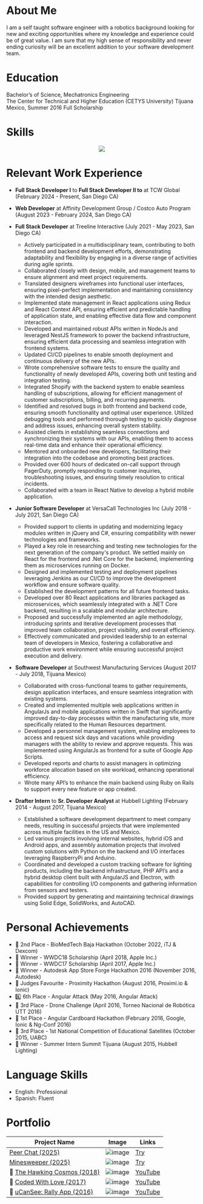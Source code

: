 # About Me

I am a self taught software engineer with a robotics background looking for new and exciting opportunities where my knowledge and experience could be of great value. I am sure that my high sense of responsibility and never ending curiosity will be an excellent addition to your software development team.

# Education

Bachelor’s of Science, Mechatronics Engineering  
The Center for Technical and Higher Education (CETYS University) Tijuana Mexico, Summer 2016
Full Scholarship

# Skills

<p align="center">
  <a href="https://skillicons.dev">
    <img src="https://skillicons.dev/icons?i=angular,apple,arduino,atom,aws,bash,bitbucket,bootstrap,bun,cs,css,cypress,bots,docker,dotnet,dynamodb,electron,elysia,express,firebase,gcp,git,github,githubactions,gitlab,gulp,heroku,html,java,js,jenkins,jest,jquery,latex,linux,md,materialui,matlab,mongodb,nestjs,nextjs,nginx,nodejs,npm,php,pnpm,postgres,postman,powershell,processing,py,raspberrypi,react,redux,regex,sqlite,supabase,selenium,sequelize,swift,tailwind,threejs,ts,vercel,visualstudio,vite,vscode,windows,yarn" />
  </a>
</p>

# Relevant Work Experience

-   **Full Stack Developer I** to **Full Stack Developer II to** at TCW Global (February 2024 - Present, San Diego CA)

-   **Web Developer** at Affinity Development Group / Costco Auto Program (August 2023 - February 2024, San Diego CA)

-   **Full Stack Developer** at Treeline Interactive (July 2021 - May 2023, San Diego CA)

    -   Actively participated in a multidisciplinary team, contributing to both frontend and backend development efforts, demonstrating adaptability and flexibility by engaging in a diverse range of activities during agile sprints.
    -   Collaborated closely with design, mobile, and management teams to ensure alignment and meet project requirements.
    -   Translated designers wireframes into functional user interfaces, ensuring pixel-perfect implementation and maintaining consistency with the intended design aesthetic.
    -   Implemented state management in React applications using Redux and React Context API, ensuring efficient and predictable handling of application state, and enabling effective data flow and component interaction.
    -   Developed and maintained robust APIs written in NodeJs and leveraged NestJS framework to power the backend infrastructure, ensuring efficient data processing and seamless integration with frontend systems.
    -   Updated CI/CD pipelines to enable smooth deployment and continuous delivery of the new APIs.
    -   Wrote comprehensive software tests to ensure the quality and functionality of newly developed APIs, covering both unit testing and integration testing.
    -   Integrated Shopify with the backend system to enable seamless handling of subscriptions, allowing for efficient management of customer subscriptions, billing, and recurring payments.
    -   Identified and resolved bugs in both frontend and backend code, ensuring smooth functionality and optimal user experience. Utilized debugging tools and performed thorough testing to quickly diagnose and address issues, enhancing overall system stability.
    -   Assisted clients in establishing seamless connections and synchronizing their systems with our APIs, enabling them to access real-time data and enhance their operational efficiency.
    -   Mentored and onboarded new developers, facilitating their integration into the codebase and promoting best practices.
    -   Provided over 600 hours of dedicated on-call support through PagerDuty, promptly responding to customer inquiries, troubleshooting issues, and ensuring timely resolution to critical incidents.
    -   Collaborated with a team in React Native to develop a hybrid mobile application.

-   **Junior Software Developer** at VersaCall Technologies Inc (July 2018 - July 2021, San Diego CA)

    -   Provided support to clients in updating and modernizing legacy modules written in jQuery and C#, ensuring compatibility with newer technologies and frameworks.
    -   Played a key role in researching and testing new technologies for the next generation of the company's product. We settled mainly on React for the frontend and .Net Core for the backend, implementing them as microservices running on Docker.
    -   Designed and implemented testing and deployment pipelines leveraging Jenkins as our CI/CD to improve the development workflow and ensure software quality.
    -   Established the development patterns for all future frontend tasks.
    -   Developed over 80 React applications and libraries packaged as microservices, which seamlessly integrated with a .NET Core backend, resulting in a scalable and modular architecture.
    -   Proposed and successfully implemented an agile methodology, introducing sprints and iterative development processes that improved team collaboration, project visibility, and overall efficiency.
    -   Effectively communicated and provided leadership to an external team of developers in Mexico, fostering a collaborative and productive work environment while ensuring successful project execution and delivery.

-   **Software Developer** at Southwest Manufacturing Services (August 2017 - July 2018, Tijuana Mexico)

    -   Collaborated with cross-functional teams to gather requirements, design application interfaces, and ensure seamless integration with existing systems.
    -   Created and implemented multiple web applications written in AngularJs and mobile applications written in Swift that significantly improved day-to-day processes within the manufacturing site, more specifically related to the Human Resources department.
    -   Developed a personnel management system, enabling employees to access and request sick days and vacations while providing managers with the ability to review and approve requests. This was implemented using AngularJs as frontend for a suite of Google App Scripts.
    -   Developed reports and charts to assist managers in optimizing workforce allocation based on site workload, enhancing operational efficiency.
    -   Wrote many API’s to enhance the main backend using Ruby on Rails to support every new feature or app created.

-   **Drafter Intern** to **Sr. Developer Analyst** at Hubbell Lighting (February 2014 - August 2017, Tijuana Mexico)

    -   Established a software development department to meet company needs, resulting in successful projects that were implemented across multiple facilities in the US and Mexico.
    -   Led various projects involving internal websites, hybrid iOS and Android apps, and assembly automation projects that involved custom solutions with Python on the backend and I/O interfaces leveraging RaspberryPi and Arduino.
    -   Coordinated and developed a custom tracking software for lighting products, including the backend infrastructure, PHP API’s and a hybrid desktop client built with AngularJS and Electron, with capabilities for controlling I/O components and gathering information from sensors and testers.
    -   Provided support by generating and maintaining technical drawings using Solid Edge, SolidWorks, and AutoCAD.

# Personal Achievements

-   🥈 2nd Place - BioMedTech Baja Hackathon (October 2022, iTJ & Dexcom)
-   🏅 Winner - WWDC18 Scholarship (April 2018, Apple Inc.)
-   🏅 Winner - WWDC17 Scholarship (April 2017, Apple Inc.)
-   🏅 Winner - Autodesk App Store Forge Hackathon 2016 (November 2016, Autodesk)
-   🏅 Judges Favourite - Proximity Hackathon (August 2016, Proximi.io & Ionic)
-   6️⃣ 6th Place - Angular Attack (May 2016, Angular Attack)
-   🥉 3rd Place - Drone Challenge (April 2016, Torneo Nacional de Robótica UTT 2016)
-   🥇 1st Place - Angular Cardboard Hackathon (February 2016, Google, Ionic & Ng-Conf 2016)
-   🥉 3rd Place - 1st National Competition of Educational Satellites (October 2015, UABC)
-   🏅 Winner - Summer Intern Summit Tijuana (August 2015, Hubbell Lighting)

# Language Skills

-   English: Professional
-   Spanish: Fluent

# Portfolio

| Project Name                                                                     | Image                                                                                     | Links                                                  |
| -------------------------------------------------------------------------------- | ----------------------------------------------------------------------------------------- | ------------------------------------------------------ |
| [Peer Chat (2025)](https://github.com/AlbertSanIza/peer-chat)                    | ![image](https://github.com/user-attachments/assets/12f37da1-0ee4-439e-bf36-f63a0c64a70b) | [Try](https://albertsaniza.github.io/peer-chat)        |
| [Minesweeper (2025)](https://github.com/AlbertSanIza/minesweeper)                | ![image](https://github.com/user-attachments/assets/f3a7b344-2399-4a67-a950-59a1cc29e3e7) | [Try](https://albertsaniza.github.io/minesweeper)      |
| 🏅 [The Hawking Cosmos (2018)](https://github.com/AlbertSanIza/TheHawkingCosmos) | ![image](https://github.com/user-attachments/assets/0b9c133c-e681-4173-bdce-ba6e7410f449) | [YouTube](https://www.youtube.com/watch?v=7TKopNBXiHk) |
| 🏅 [Coded With Love (2017)](https://github.com/AlbertSanIza/CodedWithLove)       | ![image](https://github.com/user-attachments/assets/c97e280b-7d14-40fd-87ed-3481aeab7cf3) | [YouTube](https://www.youtube.com/watch?v=9rQCCm1T1ZM) |
| 🏅 [uCanSee: Rally App (2016)](https://github.com/AlbertSanIza/uCanSee)          | ![image](https://github.com/user-attachments/assets/b0028c5e-dd90-4897-a874-310a421c80be) | [YouTube](https://www.youtube.com/watch?v=ZWmn-_j0zPs) |
